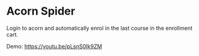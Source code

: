 # Acorn Spider

Login to acorn and automatically enrol in the last course in the enrollment cart.

Demo: https://youtu.be/pLsnS0Ik9ZM

